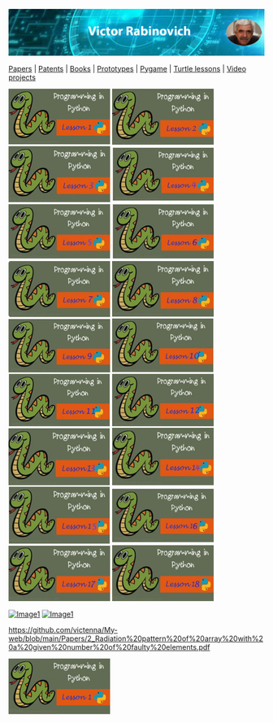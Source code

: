 ![Header Image](https://raw.githubusercontent.com/victenna/vrabinovich/main/Images/Header.png)

[Papers](papers.md) | [Patents](patents.md) | [Books](books.md) | [Prototypes](prototypes.md) | [Pygame](pygame.md) | [Turtle lessons](turtle_lessons.md) | [Video projects](video_projects.md)

![Cover of the Book](https://raw.githubusercontent.com/victenna/vrabinovich/main/Turtle/Image_tr1.png)
![Cover of the Book](https://raw.githubusercontent.com/victenna/vrabinovich/main/Turtle/Image_tr2.png)
![Cover of the Book](https://raw.githubusercontent.com/victenna/vrabinovich/main/Turtle/Image_tr3.png)
![Cover of the Book](https://raw.githubusercontent.com/victenna/vrabinovich/main/Turtle/Image_tr4.png)
![Cover of the Book](https://raw.githubusercontent.com/victenna/vrabinovich/main/Turtle/Image_tr5.png)
![Cover of the Book](https://raw.githubusercontent.com/victenna/vrabinovich/main/Turtle/Image_tr6.png)
![Cover of the Book](https://raw.githubusercontent.com/victenna/vrabinovich/main/Turtle/Image_tr7.png)
![Cover of the Book](https://raw.githubusercontent.com/victenna/vrabinovich/main/Turtle/Image_tr8.png)
![Cover of the Book](https://raw.githubusercontent.com/victenna/vrabinovich/main/Turtle/Image_tr9.png)
![Cover of the Book](https://raw.githubusercontent.com/victenna/vrabinovich/main/Turtle/Image_tr10.png)
![Cover of the Book](https://raw.githubusercontent.com/victenna/vrabinovich/main/Turtle/Image_tr11.png)
![Cover of the Book](https://raw.githubusercontent.com/victenna/vrabinovich/main/Turtle/Image_tr12.png)
![Cover of the Book](https://raw.githubusercontent.com/victenna/vrabinovich/main/Turtle/Image_tr13.png)
![Cover of the Book](https://raw.githubusercontent.com/victenna/vrabinovich/main/Turtle/Image_tr14.png)
![Cover of the Book](https://raw.githubusercontent.com/victenna/vrabinovich/main/Turtle/Image_tr15.png)
![Cover of the Book](https://raw.githubusercontent.com/victenna/vrabinovich/main/Turtle/Image_tr16.png)
![Cover of the Book](https://raw.githubusercontent.com/victenna/vrabinovich/main/Turtle/Image_tr17.png)
![Cover of the Book](https://raw.githubusercontent.com/victenna/vrabinovich/main/Turtle/Image_tr18.png)


[![Image1](https://raw.githubusercontent.com/victenna/vrabinovich/main/Books/Image_tr1.png)](https://github.com/victenna/Turtle-Lessons/blob/main/Turtle-Lesson-1.pdf)
[![Image1](https://raw.githubusercontent.com/victenna/vrabinovich/main/Books/Image_tr1.png)](https://raw.githubusercontent.com/victenna/Turtle-Lessons/main/Turtle-Lesson-1.pdf)

https://github.com/victenna/My-web/blob/main/Papers/2_Radiation%20pattern%20of%20array%20with%20a%20given%20number%20of%20faulty%20elements.pdf

[![Cover of the Book](https://raw.githubusercontent.com/victenna/vrabinovich/main/Turtle/Image_tr1.png)](https://github.com/victenna/Turtle-Lessons/blob/main/Turtle-Lesson-1.pdf)





